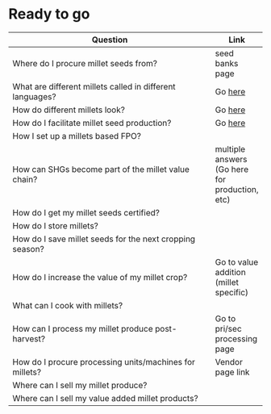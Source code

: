 # Ready to go

<table><thead><tr><th width="572.5">Question</th><th>Link</th></tr></thead><tbody><tr><td>Where do I procure millet seeds from?</td><td>seed banks page</td></tr><tr><td>What are different millets called in different languages?</td><td>Go <a href="https://bioregional-playbooks.gitbook.io/millets/millets/millets-vernacular-names-and-images">here</a></td></tr><tr><td>How do different millets look?</td><td>Go <a href="https://bioregional-playbooks.gitbook.io/millets/millets/millets-vernacular-names-and-images">here</a></td></tr><tr><td>How do I facilitate millet seed production?</td><td>Go <a href="https://bioregional-playbooks.gitbook.io/millets/index/value-chain/seed-production">here</a></td></tr><tr><td>How I set up a millets based FPO?</td><td></td></tr><tr><td>How can SHGs become part of the millet value chain?</td><td>multiple answers (Go here for production, etc)</td></tr><tr><td>How do I get my millet seeds certified?</td><td></td></tr><tr><td>How do I store millets?</td><td></td></tr><tr><td>How do I save millet seeds for the next cropping season?</td><td></td></tr><tr><td>How do I increase the value of my millet crop?</td><td>Go to value addition (millet specific)</td></tr><tr><td>What can I cook with millets?</td><td></td></tr><tr><td>How can I process my millet produce post-harvest?</td><td>Go to pri/sec processing page</td></tr><tr><td>How do I procure processing units/machines for millets?</td><td>Vendor page link</td></tr><tr><td>Where can I sell my millet produce?</td><td></td></tr><tr><td>Where can I sell my value added millet products?</td><td></td></tr></tbody></table>
